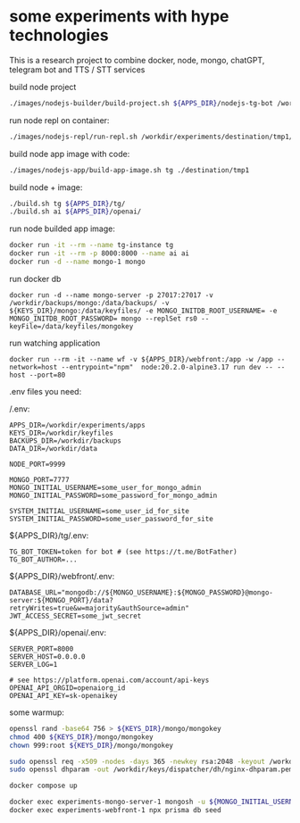 # some experiments with hype technologies

This is a research project to combine docker, node, mongo, chatGPT, telegram bot and TTS / STT services

build node project
```bash
./images/nodejs-builder/build-project.sh ${APPS_DIR}/nodejs-tg-bot /workdir/experiments/destination/tmp1
```

run node repl on container:
```bash
./images/nodejs-repl/run-repl.sh /workdir/experiments/destination/tmp1/
```

build node app image with code:
```bash
./images/nodejs-app/build-app-image.sh tg ./destination/tmp1
```

build node + image:
```bash
./build.sh tg ${APPS_DIR}/tg/
./build.sh ai ${APPS_DIR}/openai/
```

run node builded app image:
```bash
docker run -it --rm --name tg-instance tg
docker run -it --rm -p 8000:8000 --name ai ai
docker run -d --name mongo-1 mongo
```

run docker db
```
docker run -d --name mongo-server -p 27017:27017 -v /workdir/backups/mongo:/data/backups/ -v ${KEYS_DIR}/mongo:/data/keyfiles/ -e MONGO_INITDB_ROOT_USERNAME= -e MONGO_INITDB_ROOT_PASSWORD= mongo --replSet rs0 --keyFile=/data/keyfiles/mongokey
```

run watching application
```
docker run --rm -it --name wf -v ${APPS_DIR}/webfront:/app -w /app --network=host --entrypoint="npm"  node:20.2.0-alpine3.17 run dev -- --host --port=80
```

.env files you need:

/.env:
```env
APPS_DIR=/workdir/experiments/apps
KEYS_DIR=/workdir/keyfiles
BACKUPS_DIR=/workdir/backups
DATA_DIR=/workdir/data

NODE_PORT=9999

MONGO_PORT=7777
MONGO_INITIAL_USERNAME=some_user_for_mongo_admin
MONGO_INITIAL_PASSWORD=some_password_for_mongo_admin

SYSTEM_INITIAL_USERNAME=some_user_id_for_site
SYSTEM_INITIAL_PASSWORD=some_user_password_for_site
```

${APPS_DIR}/tg/.env:
```env
TG_BOT_TOKEN=token for bot # (see https://t.me/BotFather)
TG_BOT_AUTHOR=...

```

${APPS_DIR}/webfront/.env:
```env
DATABASE_URL="mongodb://${MONGO_USERNAME}:${MONGO_PASSWORD}@mongo-server:${MONGO_PORT}/data?retryWrites=true&w=majority&authSource=admin"
JWT_ACCESS_SECRET=some_jwt_secret
```

${APPS_DIR}/openai/.env:
```
SERVER_PORT=8000
SERVER_HOST=0.0.0.0
SERVER_LOG=1

# see https://platform.openai.com/account/api-keys
OPENAI_API_ORGID=openaiorg_id
OPENAI_API_KEY=sk-openaikey
```


some warmup:
```bash
openssl rand -base64 756 > ${KEYS_DIR}/mongo/mongokey
chmod 400 ${KEYS_DIR}/mongo/mongokey
chown 999:root ${KEYS_DIR}/mongo/mongokey

sudo openssl req -x509 -nodes -days 365 -newkey rsa:2048 -keyout /workdir/keys/dispatcher/ssl/private/nginx-selfsigned.key -out /workdir/keys/dispatcher/ssl/certs/nginx-selfsigned.crt
sudo openssl dhparam -out /workdir/keys/dispatcher/dh/nginx-dhparam.pem 4096

docker compose up

docker exec experiments-mongo-server-1 mongosh -u ${MONGO_INITIAL_USERNAME} -p ${MONGO_INITIAL_PASSWORD} --port ${MONGO_PORT} --eval 'rs.initiate()'
docker exec experiments-webfront-1 npx prisma db seed
```
